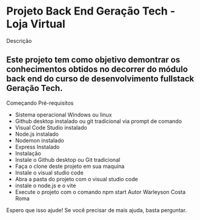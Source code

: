 # Projeto Back End Geração Tech - Loja Virtual
Descrição
## Este projeto tem como objetivo demontrar os conhecimentos obtidos no decorrer do módulo back end do curso de desenvolvimento fullstack Geração Tech.

Começando
Pré-requisitos
- Sistema operacional Windows ou linux
- Github desktop instalado ou git tradicional via prompt de comando
- Visual Code Studio instalado
- Node.js instalado
- Nodemon instalado
- Express Instalado
- Instalação
- Instale o Github desktop ou Git tradicional
- Faça o clone deste projeto em sua maquina
- Instale o visual studio code
- Abra a pasta do projeto com o visual studio code
- instale o node.js e o vite
- Execute o projeto com o comando npm start
Autor
Warleyson Costa Roma

Espero que isso ajude! Se você precisar de mais ajuda, basta perguntar.
